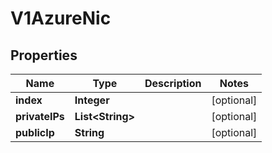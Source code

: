 # V1AzureNic

## Properties
Name | Type | Description | Notes
------------ | ------------- | ------------- | -------------
**index** | **Integer** |  |  [optional]
**privateIPs** | **List&lt;String&gt;** |  |  [optional]
**publicIp** | **String** |  |  [optional]
